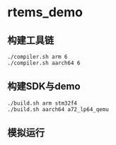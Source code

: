 # rtems_demo


## 构建工具链

```shell
./compiler.sh arm 6
./compiler.sh aarch64 6
```

## 构建SDK与demo

```shell
./build.sh arm stm32f4
./build.sh aarch64 a72_lp64_qemu
```

## 模拟运行

```shell

```